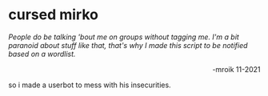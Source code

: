 # cursed mirko

*People do be talking 'bout me on groups without tagging me. 
I'm a bit paranoid about stuff like that, 
that's why I made this script to be notified based on a wordlist.*
<p align="right">
    -mroik 11-2021
</p>

so i made a userbot to mess with his insecurities.
